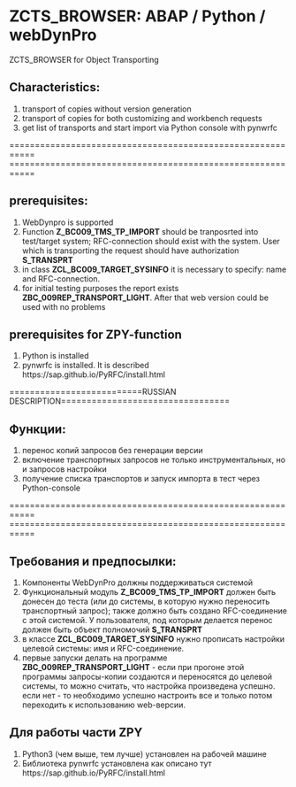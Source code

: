 # ZCTS_BROWSER: ABAP / Python / webDynPro 
ZCTS_BROWSER for Object Transporting
<h2>Characteristics: </h2>
<ol type="1">
  <li>transport of copies without version generation</li>
  <li>transport of copies for both customizing and workbench requests</li>
  <li>get list of transports and start import via Python console with pynwrfc</li>
</ol>
=========================================================== <BR>
=========================================================== <BR>
<h2>prerequisites: </h2>
<ol type="1">
  <li>WebDynpro is supported</li>
  <li>Function <b>Z_BC009_TMS_TP_IMPORT</b> should be tranposrted into test/target system;  RFC-connection should exist with the system. User which is transporting the request should have authorization  <b>S_TRANSPRT</b> </li>
  <li>in class <b>ZCL_BC009_TARGET_SYSINFO</b> it is necessary to specify: name and RFC-connection.</li>
  <li>for initial testing purposes the report exists <b>ZBC_009REP_TRANSPORT_LIGHT</b>. After that web version could be used with no problems</li>
</ol>  

<h2>prerequisites for ZPY-function </h2>
<ol type="1">
  <li>Python is installed</li>
  <li>pynwrfc is installed. It is described  https://sap.github.io/PyRFC/install.html </li>
</ol> 

==========================RUSSIAN DESCRIPTION=================================
<h2>Функции: </h2>
<ol type="1">
  <li>перенос копий запросов без генерации версии</li>
  <li>включение транспортных запросов не только инструментальных, но и запросов настройки</li>
  <li>получение списка транспортов и запуск импорта в тест через Python-console</li>
</ol>
=========================================================== <BR>
=========================================================== <BR>
<h2>Требования и предпосылки: </h2>
<ol type="1">
  <li>Компоненты WebDynPro должны поддерживаться системой</li>
  <li>Функциональный модуль <b>Z_BC009_TMS_TP_IMPORT</b> должен быть донесен до теста (или до системы, в которую нужно переносить транспортный запрос); также должно быть создано RFC-соединение с этой системой. У пользователя, под которым делается перенос должен быть объект полномочий  <b>S_TRANSPRT</b> </li>
  <li>в классе <b>ZCL_BC009_TARGET_SYSINFO</b> нужно прописать настройки целевой системы: имя и RFC-соединение.</li>
  <li>первые запуски делать на программе <b>ZBC_009REP_TRANSPORT_LIGHT</b> - если при прогоне этой программы запросы-копии создаются и переносятся до целевой системы, то можно считать, что настройка произведена успешно. если нет - то необходимо успешно настроить все и только потом переходить к использованию web-версии.</li>
</ol>  

<h2>Для работы части ZPY </h2>
<ol type="1">
  <li>Python3 (чем выше, тем лучше) установлен на рабочей машине </li>
  <li> Библиотека pynwrfc установлена как описано тут  https://sap.github.io/PyRFC/install.html </li>
</ol> 
